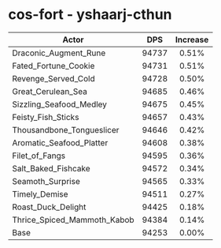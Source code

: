 # cos-fort - yshaarj-cthun
| Actor | DPS | Increase |
|---|:---:|:---:|
|Draconic_Augment_Rune|94737|0.51%|
|Fated_Fortune_Cookie|94731|0.51%|
|Revenge_Served_Cold|94728|0.50%|
|Great_Cerulean_Sea|94685|0.46%|
|Sizzling_Seafood_Medley|94675|0.45%|
|Feisty_Fish_Sticks|94657|0.43%|
|Thousandbone_Tongueslicer|94646|0.42%|
|Aromatic_Seafood_Platter|94608|0.38%|
|Filet_of_Fangs|94595|0.36%|
|Salt_Baked_Fishcake|94572|0.34%|
|Seamoth_Surprise|94565|0.33%|
|Timely_Demise|94511|0.27%|
|Roast_Duck_Delight|94425|0.18%|
|Thrice_Spiced_Mammoth_Kabob|94384|0.14%|
|Base|94253|0.00%|
